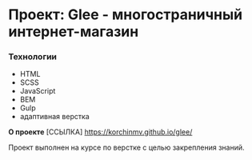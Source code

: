 # Проект: Glee - многостраничный интернет-магазин

### Технологии

- HTML
- SCSS
- JavaScript
- BEM
- Gulp
- адаптивная верстка

**О проекте**
[ССЫЛКА] https://korchinmv.github.io/glee/

Проект выполнен на курсе по верстке с целью закрепления знаний.
